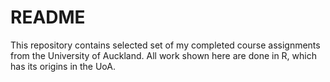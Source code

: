 # README

This repository contains selected set of my completed course assignments from the University of Auckland. All work shown here are done in R, which has its origins in the UoA.



